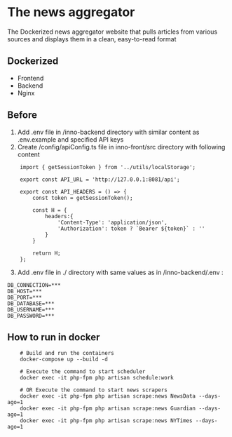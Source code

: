 # The news aggregator

The Dockerized news aggregator website that pulls articles from various sources and displays them in a clean, easy-to-read format

## Dockerized

- Frontend 
- Backend
- Nginx

## Before 

1. Add .env file in /inno-backend directory with similar content as .env.example and specified API keys
2. Create /config/apiConfig.ts file in inno-front/src directory with following content

```
    import { getSessionToken } from '../utils/localStorage';

    export const API_URL = 'http://127.0.0.1:8081/api';

    export const API_HEADERS = () => {
        const token = getSessionToken();

        const H = {
            headers:{
                'Content-Type': 'application/json',
                'Authorization': token ? `Bearer ${token}` : ''
            }
        }

        return H;
    };
```

3. Add .env file in ./ directory with same values as in /inno-backend/.env :  

```
DB_CONNECTION=***
DB_HOST=***
DB_PORT=***
DB_DATABASE=***
DB_USERNAME=***
DB_PASSWORD=***
```


## How to run in docker

```
    # Build and run the containers
    docker-compose up --build -d

    # Execute the command to start scheduler
    docker exec -it php-fpm php artisan schedule:work

    # OR Execute the command to start news scrapers
    docker exec -it php-fpm php artisan scrape:news NewsData --days-ago=1
    docker exec -it php-fpm php artisan scrape:news Guardian --days-ago=1
    docker exec -it php-fpm php artisan scrape:news NYTimes --days-ago=1

```

